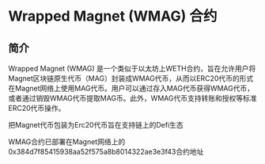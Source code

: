 # Wrapped Magnet (WMAG) 合约

## 简介

Wrapped Magnet (WMAG) 是一个类似于以太坊上WETH合约，旨在允许用户将Magnet区块链原生代币（MAG）封装成WMAG代币，从而以ERC20代币的形式在Magnet网络上使用MAG代币。用户可以通过存入MAG代币获得WMAG代币，或者通过销毁WMAG代币提取MAG币。此外，WMAG代币支持转账和授权等标准ERC20代币操作。

把Magnet代币包装为Erc20代币旨在支持链上的Defi生态

WMAG合约已部署在Magnet网络上的0x384d7f85415938aa52f575a8b8014322ae3e3f43合约地址